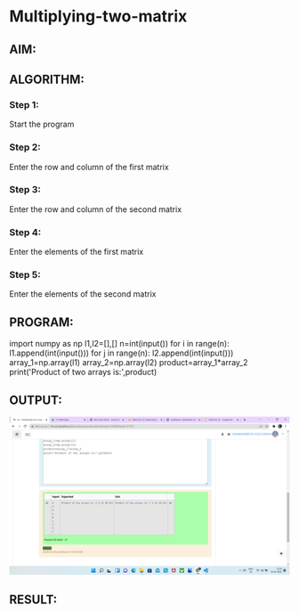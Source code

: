 # Multiplying-two-matrix

## AIM:

## ALGORITHM:

### Step 1:
Start the program
### Step 2:
Enter the row and column of the first matrix
### Step 3:
Enter the row and column of the second matrix
### Step 4:
Enter the elements of the first matrix
### Step 5:
Enter the elements of the second matrix
## PROGRAM: 

import numpy as np
l1,l2=[],[]
n=int(input())
for i in range(n):
    l1.append(int(input()))
for j in range(n):
    l2.append(int(input()))
array_1=np.array(l1)
array_2=np.array(l2)
product=array_1*array_2
print('Product of two arrays is:',product)

## OUTPUT:

![GitHub Logo](/image.png)

## RESULT:

